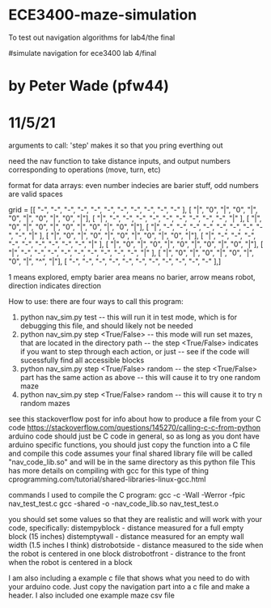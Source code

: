 # ECE3400-maze-simulation
To test out navigation algorithms for lab4/the final

#simulate navigation for ece3400 lab 4/final
# by Peter Wade (pfw44)
# 11/5/21

arguments to call: 'step' makes it so that you pring everthing out

need the nav function to take distance inputs, and output numbers corresponding to operations (move, turn, etc)

format for data arrays:
even number indecies are barier stuff, odd numbers are valid spaces

grid = 	[[	"-", "-", "-", "-", "-", "-", "-", "-", "-", "-", "-" ],
	[	"|", "0", "|", "0", "|", "0", "|", "0", "|", "0", "|"],
	[	"|", "-", "-", "-", "-", "-", "-", "-", "-", "-", "|" ],
	[	"|", "0", "|", "0", "|", "0", "|", "0", "|", "0", "|"],
	[	"|", "-", "-", "-", "-", "-", "-", "-", "-", "-", "|" ],
	[	"|", "0", "|", "0", "|", "0", "|", "0", "|", "0", "|"],
	[	"|", "-", "-", "-", "-", "-", "-", "-", "-", "-", "|" ],
	[	"|", "0", "|", "0", "|", "0", "|", "0", "|", "0", "|"],
	[	"|", "-", "-", "-", "-", "-", "-", "-", "-", "-", "|" ],
	[	"|", "0", "|", "0", "|", "0", "|", "0", "|", "^", "|"],
	[	"-", "-", "-", "-", "-", "-", "-", "-", "-", "-", "-" ],]

1 means explored, empty barier area means no barier, arrow means robot, direction indicates direction

How to use:
there are four ways to call this program:
1. python nav_sim.py test
-- this will run it in test mode, which is for debugging this file, and should likely not be needed
2. python nav_sim.py step <True/False> <relative directory path>
-- this mode will run set mazes, that are located in the directory path
-- the step <True/False> indicates if you want to step through each action, or just
-- see if the code will sucessfully find all accessible blocks
3. python nav_sim.py step <True/False> random
-- the step <True/False> part has the same action as above
-- this will cause it to try one random maze
4. python nav_sim.py step <True/False> random <n>
-- this will cause it to try n random mazes

see this stackoverflow post for info about how to produce a file from your C code
https://stackoverflow.com/questions/145270/calling-c-c-from-python
arduino code should just be C code in general, so as long as you dont have arduino specific functions, 
you should just copy the function into a C file and compile
this code assumes your final shared library file will be called "nav_code_lib.so"
and will be in the same directory as this python file
This has more details on compiling with gcc for this type of thing
cprogramming.com/tutorial/shared-libraries-linux-gcc.html

commands I used to compile the C program:
gcc -c -Wall -Werror -fpic nav_test_test.c
gcc -shared -o -nav_code_lib.so nav_test_test.o


you should set some values so that they are realistic and will work with your code, specifically:
distempyblock - distance measured for a full empty block (15 inches)
distemptywall - distance measured for an empty wall width (1.5 inches I think)
distrobotside - distance measured to the side when the robot is centered in one block
distrobotfront - distrance to the front when the robot is centered in a block


I am also including a example c file that shows what you need to do with your arduino code. Just copy the navigation part into a c file and make a header. 
I also included one example maze csv file
